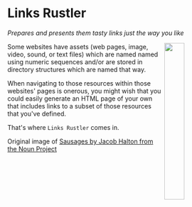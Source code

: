# Links Rustler
*Prepares and presents them tasty links just the way you like*

<img width="30%" align="right" src="https://github.com/therden/links-rustler/blob/main/logo.png">

Some websites have assets (web pages, image, video, sound, or text files)
which are named named using numeric sequences and/or are stored in directory structures which are named that way.  

When navigating to those resources within those websites' pages is onerous, you
might wish that you could easily generate an HTML page of your own that includes
links to a subset of those resources that  you've defined.

That's where `Links Rustler` comes in.



Original image of [Sausages by Jacob Halton from the Noun Project](https://thenounproject.com/term/sausage/4135/)
